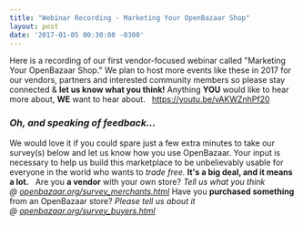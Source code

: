 ```yaml
---
title: "Webinar Recording - Marketing Your OpenBazaar Shop" 
layout: post
date: '2017-01-05 00:30:00 -0300'
---
```

        
Here is a recording of our first vendor-focused webinar called "Marketing Your OpenBazaar Shop." We plan to host more events like these in 2017 for our vendors, partners and interested community members so please stay connected & **let us know what you think!** Anything **YOU** would like to hear more about, **WE** want to hear about.   https://youtu.be/vAKWZnhPf20  

### _Oh, and speaking of feedback..._

We would love it if you could spare just a few extra minutes to take our survey(s) below and let us know how you use OpenBazaar. Your input is necessary to help us build this marketplace to be unbelievably usable for everyone in the world who wants to _trade free._ **It's a big deal, and it means a lot.**   Are you **a vendor** with your own store? _Tell us what you think @ [openbazaar.org/survey_merchants.html](https://openbazaar.org/survey_merchants.html)_ Have you **purchased something** from an OpenBazaar store? _Please tell us about it @ [openbazaar.org/survey_buyers.html](https://openbazaar.org/survey_buyers.html)_